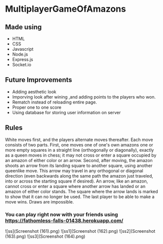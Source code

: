 # MultiplayerGameOfAmazons


## Made using

* HTML 
* CSS
* Javascript
* Node.js
* Express.js
* Socket.io

## Future Improvements

* Adding aesthetic look 
* Imporving look after wining ,and adding points to the players who won. 
* Rematch instead of reloading entire page.
* Proper one to one score
* Using database for storing user information on server

## Rules

White moves first, and the players alternate moves thereafter. Each move consists of two parts. First, one moves one of one's own amazons one or more empty squares in a straight line (orthogonally or diagonally), exactly as a queen moves in chess; it may not cross or enter a square occupied by an amazon of either color or an arrow. Second, after moving, the amazon shoots an arrow from its landing square to another square, using another queenlike move. This arrow may travel in any orthogonal or diagonal direction (even backwards along the same path the amazon just traveled, into or across the starting square if desired). An arrow, like an amazon, cannot cross or enter a square where another arrow has landed or an amazon of either color stands. The square where the arrow lands is marked to show that it can no longer be used. The last player to be able to make a move wins. Draws are impossible.

### You can play right now with your friends using https://fathomless-falls-01438.herokuapp.com/

![ss](Screenshot (161).png)
![ss1](Screenshot (162).png)
![ss2](Screenshot (163).png)
![ss3](Screenshot (164).png)
